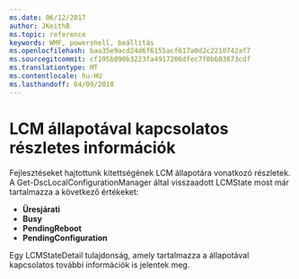 ```yaml
---
ms.date: 06/12/2017
author: JKeithB
ms.topic: reference
keywords: WMF, powershell, beállítás
ms.openlocfilehash: baa35e9acd24d6f6155acf617a0d2c2210742af7
ms.sourcegitcommit: cf195b090b3223fa4917206dfec7f0b603873cdf
ms.translationtype: MT
ms.contentlocale: hu-HU
ms.lasthandoff: 04/09/2018
---
```

# <a name="detailed-information-about-lcm-state"></a>LCM állapotával kapcsolatos részletes információk

Fejlesztéseket hajtottunk kitettségének LCM állapotára vonatkozó részletek. A Get-DscLocalConfigurationManager által visszaadott LCMState most már tartalmazza a következő értékeket:

* **Üresjárati**
* **Busy**
* **PendingReboot**
* **PendingConfiguration**

Egy LCMStateDetail tulajdonság, amely tartalmazza a állapotával kapcsolatos további információk is jelentek meg.